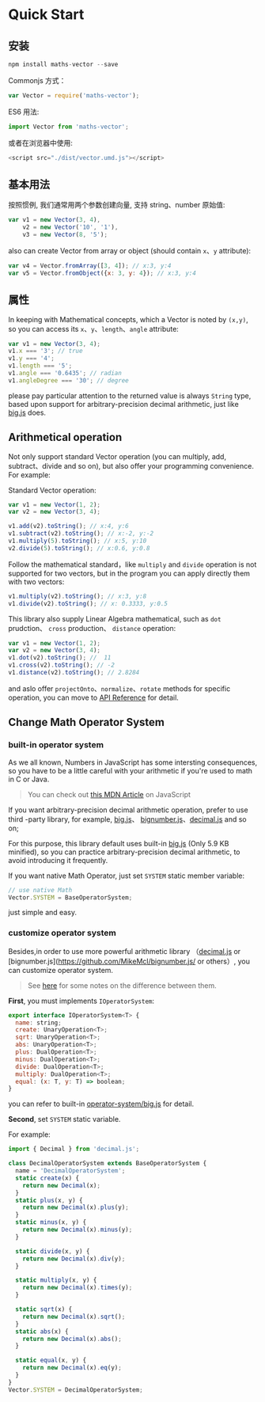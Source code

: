 # Quick Start

## 安装

```js
npm install maths-vector --save
```

Commonjs 方式：

```js
var Vector = require('maths-vector');
```

ES6 用法:

```js
import Vector from 'maths-vector';
```

或者在浏览器中使用:

```js
<script src="./dist/vector.umd.js"></script>
```

## 基本用法

按照惯例, 我们通常用两个参数创建向量, 支持 string、number 原始值:

```js
var v1 = new Vector(3, 4),
    v2 = new Vector('10', '1'),
    v3 = new Vector(8, '5');
```

also can create Vector from array or object (should contain `x`、`y` attribute):

```js
var v4 = Vector.fromArray([3, 4]); // x:3, y:4
var v5 = Vector.fromObject({x: 3, y: 4}); // x:3, y:4
```

## 属性

In keeping with Mathematical concepts, which a Vector is noted by `(x,y)`, so you can access its `x`、`y`、`length`、`angle` attribute:

```js
var v1 = new Vector(3, 4);
v1.x === '3'; // true
v1.y === '4';
v1.length === '5';
v1.angle === '0.6435'; // radian
v1.angleDegree === '30'; // degree
```

please pay particular attention to the returned value is always `String` type, based upon support for arbitrary-precision decimal arithmetic, just like [big.js](http://mikemcl.github.io/big.js/) does.

## Arithmetical operation

Not only support standard Vector operation (you can multiply, add, subtract、divide and so on), but also offer your programming convenience. For example:

Standard Vector operation:

```js
var v1 = new Vector(1, 2);
var v2 = new Vector(3, 4);

v1.add(v2).toString(); // x:4, y:6
v1.subtract(v2).toString(); // x:-2, y:-2
v1.multiply(5).toString(); // x:5, y:10
v2.divide(5).toString(); // x:0.6, y:0.8
```

Follow the mathematical standard，like `multiply` and `divide` operation is not supported for two vectors, but in the program you can apply directly them with two vectors:

```js
v1.multiply(v2).toString(); // x:3, y:8
v1.divide(v2).toString(); // x: 0.3333, y:0.5
```

This library also supply Linear Algebra mathematical, such as `dot` prudction、 `cross` production、 `distance` operation:

```js
var v1 = new Vector(1, 2);
var v2 = new Vector(3, 4);
v1.dot(v2).toString(); //  11
v1.cross(v2).toString(); // -2
v1.distance(v2).toString(); // 2.8284
```

and aslo offer `projectOnto`、`normalize`、`rotate` methods for specific operation, you can move to [API Reference](/api/) for detail.

## Change Math Operator System

### built-in operator system

As we all known, Numbers in JavaScript has some intersting consequences, so you have to be a little careful with your arithmetic if you're used to math in C or Java.

> You can check out [this MDN Article](https://developer.mozilla.org/en-US/docs/Web/JavaScript/A_re-introduction_to_JavaScript#Numbers) on JavaScript

If you want arbitrary-precision decimal arithmetic operation, prefer to use third -party library, for example, [big.js](http://mikemcl.github.io/big.js/)、 [bignumber.js](https://github.com/MikeMcl/bignumber.js/)、[decimal.js](https://github.com/MikeMcl/decimal.js/) and so on;

For this purpose, this library default uses built-in [big.js](http://mikemcl.github.io/big.js/) (Only 5.9 KB minified), so you can practice arbitrary-precision decimal arithmetic, to avoid introducing it frequently.

If you want native Math Operator, just set `SYSTEM` static member variable:

```js
// use native Math
Vector.SYSTEM = BaseOperatorSystem;
```

just simple and easy.

### customize operator system

Besides,in order to use more powerful arithmetic library （[decimal.js](https://github.com/MikeMcl/decimal.js/) or \[bignumber.js\](https://github.com/MikeMcl/bignumber.js/ or others）, you can customize operator system.

> See [here](https://github.com/MikeMcl/big.js/wiki) for some notes on the difference between them.

**First**, you must implements `IOperatorSystem`:

```js
export interface IOperatorSystem<T> {
  name: string;
  create: UnaryOperation<T>;
  sqrt: UnaryOperation<T>;
  abs: UnaryOperation<T>;
  plus: DualOperation<T>;
  minus: DualOperation<T>;
  divide: DualOperation<T>;
  multiply: DualOperation<T>;
  equal: (x: T, y: T) => boolean;
}
```

you can refer to built-in [operator-system/big.js](https://github.com/boycgit/maths-vector/blob/master/src/operator-system/big.js) for detail.

**Second**, set `SYSTEM` static variable.

For example:

```js
import { Decimal } from 'decimal.js';

class DecimalOperatorSystem extends BaseOperatorSystem {
  name = 'DecimalOperatorSystem';
  static create(x) {
    return new Decimal(x);
  }
  static plus(x, y) {
    return new Decimal(x).plus(y);
  }
  static minus(x, y) {
    return new Decimal(x).minus(y);
  }

  static divide(x, y) {
    return new Decimal(x).div(y);
  }

  static multiply(x, y) {
    return new Decimal(x).times(y);
  }

  static sqrt(x) {
    return new Decimal(x).sqrt();
  }
  static abs(x) {
    return new Decimal(x).abs();
  }

  static equal(x, y) {
    return new Decimal(x).eq(y);
  }
}
Vector.SYSTEM = DecimalOperatorSystem;
```